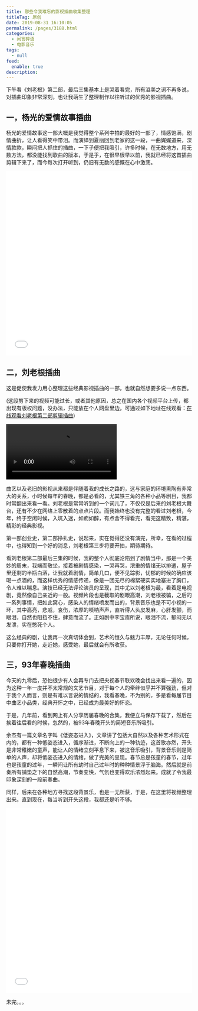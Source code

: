 ```yaml
---
title: 那些令我难忘的影视插曲收集整理
titleTag: 原创
date: 2019-08-31 16:10:05
permalink: /pages/3188.html
categories: 
  - 闲言碎语
  - 电影音乐
tags: 
  - null
feed: 
  enable: true
description: 
---
```


下午看《刘老根》第二部，最后三集基本上是哭着看完，所有溢美之词不再多说，对插曲印象非常深刻，也让我萌生了整理制作以往听过的优秀的影视插曲。

## 一，杨光的爱情故事插曲

杨光的爱情故事这一部大概是我觉得整个系列中拍的最好的一部了，情感饱满，剧情曲折，让人看得笑中带泪。而演绎到夏丽回到老家的这一段，一曲娓娓道来，深情款款，瞬间把人抓住的插曲，一下子便把我吸引，许多时候，在无数地方，用无数方法，都没能找到歌曲的版本，于是乎，在很早很早以前，我就已经将这首插曲剪辑下来了，而今每次打开听到，仍旧有无数的感慨在心中激荡。

<iframe src="//player.bilibili.com/player.html?aid=60324395&bvid=BV1Pt41177RK&cid=105026546&page=3" scrolling="no" border="0" frameborder="no" style="border:0;width:100%;height:auto;min-height:500px;"  framespacing="0" allowfullscreen="true"> </iframe>

## 二，刘老根插曲

这是促使我发力用心整理这些经典影视插曲的一部，也就自然想要多说一点东西。

(这段剪下来的视频可能过长，或者其他原因，总之在国内各个视频平台上传，都出现有版权问题，没办法，只能放在个人网盘里边，可通过如下地址在线观看：[在线观看刘老根第二部剪辑插曲](http://c.eryajf.net/生活视频/其他视频/))

<video><source src="http://c.eryajf.net/%E7%94%9F%E6%B4%BB%E8%A7%86%E9%A2%91/%E5%85%B6%E4%BB%96%E8%A7%86%E9%A2%91/%E5%88%98%E8%80%81%E6%A0%B9%E7%AC%AC%E4%BA%8C%E9%83%A8%2020%E6%8F%92%E6%9B%B2.mp4" type="video/mp4"></video>



曲艺以及老旧的影视从来都是伴随着我的成长之路的，这与家庭的环境熏陶有非常大的关系，小时候每年的春晚，都是必看的，尤其铁三角的各种小品等剧目，我都时常翻出来看一看。刘老根是常常听到的一个词儿了，不仅仅是后来的刘老根大舞台，还有不少在网络上零散着的点点片段。而我始终也没有完整的看过刘老根，今年，终于空闲时候，入坑入迷，如痴如醉，有点舍不得看完，看完这精致，精湛，精彩的经典影视。

第一部创业史，第二部挣扎史，说起来，实在觉得还没有演完，所幸，在看的过程中，也得知到一个好的消息，刘老根第三步将要开拍，期待期待。

看刘老根第二部最后三集的时候，我的整个人彻底沦陷到了剧情当中，那是一个美妙的周末，我端而敬坐，接着被剧情感染，一哭再哭，浓重的情绪无以排遣，屋子里还剩的半瓶白酒，让我就着剧情，简单几口，便不见踪影，忧郁的时候的确应该喝一点酒的，而这样优秀的情感传递，像是一团无尽的棉絮硬实实地塞进了胸口，令人难以喘息。演技已经无法评论演员的呈现，其中尤以刘老根为最，看着是电视剧，竟然像自己亲近的一般。视频片段也是截取的剧眼高潮，刘老根被骗，之后的一系列事情，把如此窝心，感染人的情绪喷发而出的，背景音乐也是不可小视的一环，其中高亮，悲戚，哀伤，浓厚的唢呐声声，直听得人头皮发麻，心肝发颤，而眼泪，自然也阻挡不住，肆意而流了。正如剧中李宝库所说，眼泪不流，郁闷无以发泄，实在憋死个人。

这么经典的剧，让我再一次真切体会到，艺术的恒久与魅力丰厚，无论任何时候，只要你打开她，走近她，感受她，最后就会有所收获。

## 三，93年春晚插曲

今天的九零后，恐怕很少有人会再专门去把央视春节联欢晚会找出来看一遍的，因为这种一年一度并不太常规的文艺节目，对于每个人的牵绊似乎并不算强劲，但对于我个人而言，则是有难以言说的情结的，我看春晚，不为别的，多是看每届节目中曲艺小品类，经典开怀之中，已经成为最美好的怀恋。

于是，几年前，看到网上有人分享历届春晚的合集，我便立马保存下载了，然后在挨着往后看的时候，忽然的，被93年春晚开头的简短音乐所吸引。

余杰有一篇文章名字叫《低姿态进入》，文章讲了包括大自然以及各种艺术形式在内的，都有一种低姿态进入，循序渐进，不断向上的一种轨迹，这首歌亦然，开头是非常稚嫩的童声，能让人的情绪立刻平息下来，被这音乐吸引，背景音乐则是简单的人声，却将低姿态进入的情绪，做了完美的呈现。春节总是孩童的春节，过年也是孩童的过年，一瞬间让所有幼时自己过年时的种种情景浮于脑海。然后就是前奏所有铺垫之下的自然高潮，节奏变快，气氛也变得欢乐浓烈起来。成就了令我最印象深刻的一段前奏曲。

同样，后来在各种地方寻找这段背景乐，也是一无所获，于是，在这里将视频整理出来。直到现在，每当听到开头这段，我都还是听不够。

<iframe src="//player.bilibili.com/player.html?aid=60324395&bvid=BV1Pt41177RK&cid=105026393&page=1" scrolling="no" border="0" frameborder="no" style="border:0;width:100%;height:auto;min-height:500px;"  framespacing="0" allowfullscreen="true"> </iframe>

未完。。。
